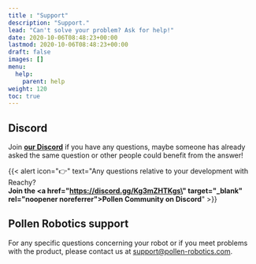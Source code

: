 ```yaml
---
title : "Support"
description: "Support."
lead: "Can't solve your problem? Ask for help!"
date: 2020-10-06T08:48:23+00:00
lastmod: 2020-10-06T08:48:23+00:00
draft: false
images: []
menu:
  help:
    parent: help
weight: 120
toc: true
---
```


## Discord

Join **[our Discord](https://discord.gg/Kg3mZHTKgs)** if you have any questions, maybe someone has already asked the same question or other people could benefit from the answer!

{{< alert icon="👉" text="Any questions relative to your development with Reachy?</br><b>Join the <a href=\"https://discord.gg/Kg3mZHTKgs\" target=\"_blank\" rel=\"noopener noreferrer\">Pollen Community on Discord</a></b>" >}}


## Pollen Robotics support

For any specific questions concerning your robot or if you meet problems with the product, please contact us at [support@pollen-robotics.com](mailto:support@pollen-robotics.com).
